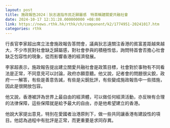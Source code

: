 ```yaml
---
layout: post
title: 施政報告2024｜狄志遠指市民乏歸屬感　特首稱建關愛共融社會
date: 2024-10-17 12:31:28.000000000 +08:00
link: https://news.rthk.hk/rthk/ch/component/k2/1774951-20241017.htm
categories: rthk
---
```


行長官李家超出席立法會施政報告答問會，議員狄志遠關注香港的貧富差距越來越大，不少市民對社會缺乏歸屬感，對社會參與的積極性低，詢問特首會否擔心社會缺乏包容性的現象，從而影響香港的經濟發展。

李家超表示，施政報告提出建立關愛共融社會是政策目標，社會對於事物有不同看法是正常，不同意見可以討論，政府亦願意聽。他又說，記者會的問題很尖銳，政府一一解答，有些是善意告誡，有些是尖銳批評，有些變成施政報告中一些措施，因此是很開放包容。

他又說，香港被評為世界上最自由的經濟體，可以做任何經濟活動，亦反映有合理的法律保障，這些保障就是給予最大的自由，亦是他希望建立的香港。

他說大家提出意見，特別在愛國者治港原則下，做一些共同讓香港有建設性的項目。他認為過程中有批評是正常，而更重要是求同存異。
